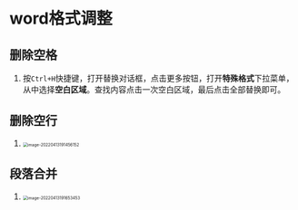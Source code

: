 # word格式调整

## 删除空格

1. 按`Ctrl+H`快捷键，打开替换对话框，点击更多按钮，打开**特殊格式**下拉菜单，从中选择**空白区域**。查找内容点击一次空白区域，最后点击全部替换即可。

## 删除空行

1. <img src="C:\Users\嘻哈猴\AppData\Roaming\Typora\typora-user-images\image-20220413191456152.png" alt="image-20220413191456152" style="zoom:50%;" />

## 段落合并

1. <img src="C:\Users\嘻哈猴\AppData\Roaming\Typora\typora-user-images\image-20220413191653453.png" alt="image-20220413191653453" style="zoom:50%;" />

# 